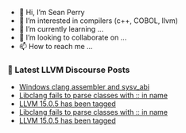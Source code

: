 - 👋 Hi, I’m Sean Perry
- 👀 I’m interested in compilers (c++, COBOL, llvm)
- 🌱 I’m currently learning ...
- 💞️ I’m looking to collaborate on ...
- 📫 How to reach me ...

<!---
s66perry/s66perry is a ✨ special ✨ repository because its `README.md` (this file) appears on your GitHub profile.
You can click the Preview link to take a look at your changes.
--->
### 📕 Latest LLVM Discourse Posts

<!-- DISCOURSE-LLVM:START -->
- [Windows clang assembler and sysv_abi](https://discourse.llvm.org/t/windows-clang-assembler-and-sysv-abi/66670#post_9)
- [Libclang fails to parse classes with :: in name](https://discourse.llvm.org/t/libclang-fails-to-parse-classes-with-in-name/66704#post_3)
- [LLVM 15.0.5 has been tagged](https://discourse.llvm.org/t/llvm-15-0-5-has-been-tagged/66615#post_8)
- [Libclang fails to parse classes with :: in name](https://discourse.llvm.org/t/libclang-fails-to-parse-classes-with-in-name/66704#post_2)
- [LLVM 15.0.5 has been tagged](https://discourse.llvm.org/t/llvm-15-0-5-has-been-tagged/66615#post_7)
<!-- DISCOURSE-LLVM:END -->
